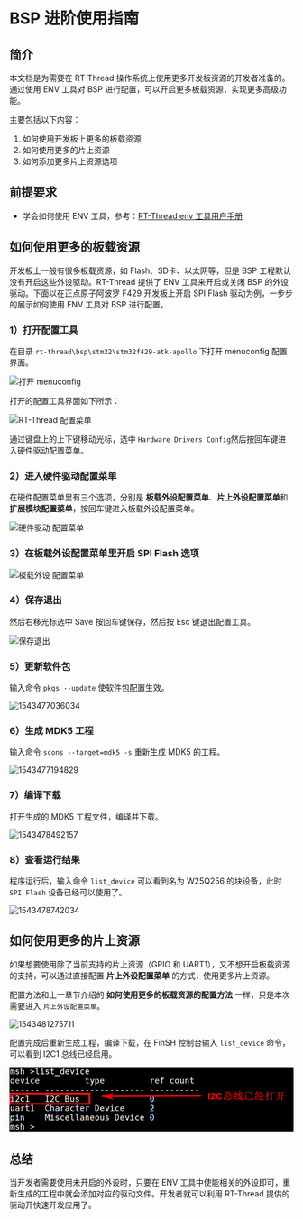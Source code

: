 # BSP 进阶使用指南

## 简介

本文档是为需要在 RT-Thread 操作系统上使用更多开发板资源的开发者准备的。通过使用 ENV 工具对 BSP 进行配置，可以开启更多板载资源，实现更多高级功能。

主要包括以下内容：

1. 如何使用开发板上更多的板载资源
2. 如何使用更多的片上资源
3. 如何添加更多片上资源选项

## 前提要求

- 学会如何使用 ENV 工具，参考：[RT-Thread env 工具用户手册](https://www.rt-thread.org/document/site/rtthread-development-guide/rtthread-tool-manual/env/env-user-manual/)

## 如何使用更多的板载资源

开发板上一般有很多板载资源，如 Flash、SD卡、以太网等，但是 BSP 工程默认没有开启这些外设驱动。RT-Thread 提供了 ENV 工具来开启或关闭 BSP 的外设驱动。下面以在正点原子阿波罗 F429 开发板上开启 SPI Flash 驱动为例，一步步的展示如何使用 ENV 工具对 BSP 进行配置。

### 1）打开配置工具

在目录 `rt-thread\bsp\stm32\stm32f429-atk-apollo` 下打开 menuconfig 配置界面。

![打开 menuconfig](figures/menuconfig_apolo.png)

打开的配置工具界面如下所示：

![RT-Thread 配置菜单](figures/config1.png)

通过键盘上的上下键移动光标，选中 `Hardware Drivers Config`然后按回车键进入硬件驱动配置菜单。

### 2）进入硬件驱动配置菜单

在硬件配置菜单里有三个选项，分别是 **板载外设配置菜单**、**片上外设配置菜单**和**扩展模块配置菜单**，按回车键进入板载外设配置菜单。

![硬件驱动 配置菜单](figures/config2.png)

### 3）在板载外设配置菜单里开启 SPI Flash 选项

![板载外设 配置菜单](figures/spi_flash.png)

### 4）保存退出

然后右移光标选中 Save 按回车键保存，然后按 Esc 键退出配置工具。

![保存退出](figures/save.png)

### 5）更新软件包

输入命令 `pkgs --update` 使软件包配置生效。

![1543477036034](figures/update.png)

### 6）生成 MDK5 工程

输入命令 `scons --target=mdk5 -s` 重新生成 MDK5 的工程。

![1543477194829](figures/scons_mdk5.png)

### 7）编译下载

打开生成的 MDK5 工程文件，编译并下载。

![1543478492157](figures/complise.png)

### 8）查看运行结果

程序运行后，输入命令 `list_device` 可以看到名为 W25Q256 的块设备，此时 `SPI Flash` 设备已经可以使用了。

![1543478742034](figures/run_flash.png)

## 如何使用更多的片上资源

如果想要使用除了当前支持的片上资源（GPIO 和 UART1），又不想开启板载资源的支持，可以通过直接配置 **片上外设配置菜单** 的方式，使用更多片上资源。

配置方法和上一章节介绍的 **如何使用更多的板载资源的配置方法** 一样，只是本次需要进入 `片上外设配置菜单`。

![1543481275711](figures/on_chip_config.png)

配置完成后重新生成工程，编译下载，在 FinSH 控制台输入 `list_device` 命令，可以看到 I2C1 总线已经启用。

![i2c_device](figures/i2c_device.png)

## 总结

当开发者需要使用未开启的外设时，只要在 ENV 工具中使能相关的外设即可，重新生成的工程中就会添加对应的驱动文件。开发者就可以利用 RT-Thread 提供的驱动开快速开发应用了。